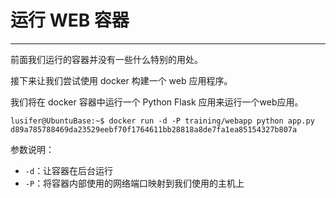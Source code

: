 # 运行 WEB 容器

---

前面我们运行的容器并没有一些什么特别的用处。

接下来让我们尝试使用 docker 构建一个 web 应用程序。

我们将在 docker 容器中运行一个 Python Flask 应用来运行一个web应用。

```
lusifer@UbuntuBase:~$ docker run -d -P training/webapp python app.py
d89a785788469da23529eebf70f1764611bb28818a8de7fa1ea85154327b807a
```

参数说明：

* `-d`：让容器在后台运行
* `-P`：将容器内部使用的网络端口映射到我们使用的主机上